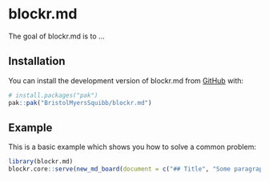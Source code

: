 
<!-- README.md is generated from README.Rmd. Please edit that file -->

# blockr.md

<!-- badges: start -->

<!-- badges: end -->

The goal of blockr.md is to …

## Installation

You can install the development version of blockr.md from
[GitHub](https://github.com/) with:

``` r
# install.packages("pak")
pak::pak("BristolMyersSquibb/blockr.md")
```

## Example

This is a basic example which shows you how to solve a common problem:

``` r
library(blockr.md)
blockr.core::serve(new_md_board(document = c("## Title", "Some paragraph.")))
```
